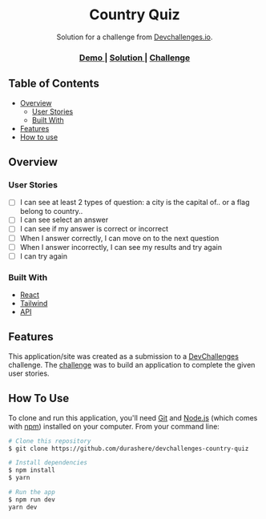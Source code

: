 <!-- Please update value in the {}  -->

<h1 align="center">Country Quiz</h1>

<div align="center">
   Solution for a challenge from  <a href="http://devchallenges.io" target="_blank">Devchallenges.io</a>.
</div>

<div align="center">
  <h3>
    <a href="TO_CHANGE">
      Demo
    </a>
    <span> | </span>
    <a href="https://github.com/durashere/devchallenges-country-quiz">
      Solution
    </a>
    <span> | </span>
    <a href="https://devchallenges.io/challenges/Bu3G2irnaXmfwQ8sZkw8">
      Challenge
    </a>
  </h3>
</div>

<!-- TABLE OF CONTENTS -->

## Table of Contents

- [Overview](#overview)
  - [User Stories](#user-stories)
  - [Built With](#built-with)
- [Features](#features)
- [How to use](#how-to-use)

<!-- OVERVIEW -->

## Overview

<!-- In this devchallenge i learned how to actually create reusable component, storybook and tailwind -->

### User Stories

- [ ] I can see at least 2 types of question: a city is the capital of.. or a flag belong to country..
- [ ] I can see select an answer
- [ ] I can see if my answer is correct or incorrect
- [ ] When I answer correctly, I can move on to the next question
- [ ] When I answer incorrectly, I can see my results and try again
- [ ] I can try again

### Built With

- [React](https://nextjs.org/)
- [Tailwind](https://tailwindcss.com/)
- [API](https://restcountries.eu/)
<!-- - [Storybook](https://storybook.js.org/) -->

## Features

This application/site was created as a submission to a [DevChallenges](https://devchallenges.io/challenges) challenge. The [challenge](https://devchallenges.io/challenges/Bu3G2irnaXmfwQ8sZkw8) was to build an application to complete the given user stories.

## How To Use

To clone and run this application, you'll need [Git](https://git-scm.com) and [Node.js](https://nodejs.org/en/download/) (which comes with [npm](http://npmjs.com)) installed on your computer. From your command line:

```bash
# Clone this repository
$ git clone https://github.com/durashere/devchallenges-country-quiz

# Install dependencies
$ npm install
$ yarn

# Run the app
$ npm run dev
yarn dev
```
